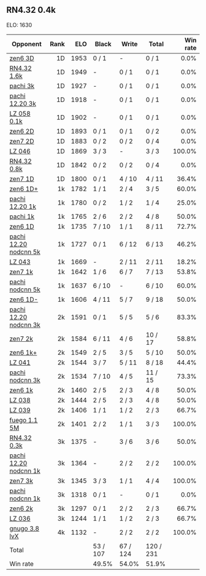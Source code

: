## RN4.32 0.4k ##

ELO: 1630

Opponent | Rank | ELO | Black | Write | Total | Win rate
---------|-----:|----:|-------|-------|-------|-------:
[zen6 3D](zen6%203D.md) | 1D | 1953 | 0 / 1 | - | 0 / 1 | 0.0%
[RN4.32 1.6k](RN4.32%201.6k.md) | 1D | 1949 | - | 0 / 1 | 0 / 1 | 0.0%
[pachi 3k](pachi%203k.md) | 1D | 1927 | - | 0 / 1 | 0 / 1 | 0.0%
[pachi 12.20 3k](pachi%2012.20%203k.md) | 1D | 1918 | - | 0 / 1 | 0 / 1 | 0.0%
[LZ 058 0.1k](LZ%20058%200.1k.md) | 1D | 1902 | - | 0 / 1 | 0 / 1 | 0.0%
[zen6 2D](zen6%202D.md) | 1D | 1893 | 0 / 1 | 0 / 1 | 0 / 2 | 0.0%
[zen7 2D](zen7%202D.md) | 1D | 1883 | 0 / 2 | 0 / 2 | 0 / 4 | 0.0%
[LZ 046](LZ%20046.md) | 1D | 1869 | 3 / 3 | - | 3 / 3 | 100.0%
[RN4.32 0.8k](RN4.32%200.8k.md) | 1D | 1842 | 0 / 2 | 0 / 2 | 0 / 4 | 0.0%
[zen7 1D](zen7%201D.md) | 1D | 1800 | 0 / 1 | 4 / 10 | 4 / 11 | 36.4%
[zen6 1D+](zen6%201D+.md) | 1k | 1782 | 1 / 1 | 2 / 4 | 3 / 5 | 60.0%
[pachi 12.20 1k](pachi%2012.20%201k.md) | 1k | 1780 | 0 / 2 | 1 / 2 | 1 / 4 | 25.0%
[pachi 1k](pachi%201k.md) | 1k | 1765 | 2 / 6 | 2 / 2 | 4 / 8 | 50.0%
[zen6 1D](zen6%201D.md) | 1k | 1735 | 7 / 10 | 1 / 1 | 8 / 11 | 72.7%
[pachi 12.20 nodcnn 5k](pachi%2012.20%20nodcnn%205k.md) | 1k | 1727 | 0 / 1 | 6 / 12 | 6 / 13 | 46.2%
[LZ 043](LZ%20043.md) | 1k | 1669 | - | 2 / 11 | 2 / 11 | 18.2%
[zen7 1k](zen7%201k.md) | 1k | 1642 | 1 / 6 | 6 / 7 | 7 / 13 | 53.8%
[pachi nodcnn 5k](pachi%20nodcnn%205k.md) | 1k | 1637 | 6 / 10 | - | 6 / 10 | 60.0%
[zen6 1D-](zen6%201D-.md) | 1k | 1606 | 4 / 11 | 5 / 7 | 9 / 18 | 50.0%
[pachi 12.20 nodcnn 3k](pachi%2012.20%20nodcnn%203k.md) | 2k | 1591 | 0 / 1 | 5 / 5 | 5 / 6 | 83.3%
[zen7 2k](zen7%202k.md) | 2k | 1584 | 6 / 11 | 4 / 6 | 10 / 17 | 58.8%
[zen6 1k+](zen6%201k+.md) | 2k | 1549 | 2 / 5 | 3 / 5 | 5 / 10 | 50.0%
[LZ 041](LZ%20041.md) | 2k | 1544 | 3 / 7 | 5 / 11 | 8 / 18 | 44.4%
[pachi nodcnn 3k](pachi%20nodcnn%203k.md) | 2k | 1534 | 7 / 10 | 4 / 5 | 11 / 15 | 73.3%
[zen6 1k](zen6%201k.md) | 2k | 1460 | 2 / 5 | 2 / 3 | 4 / 8 | 50.0%
[LZ 038](LZ%20038.md) | 2k | 1444 | 2 / 5 | 2 / 3 | 4 / 8 | 50.0%
[LZ 039](LZ%20039.md) | 2k | 1406 | 1 / 1 | 1 / 2 | 2 / 3 | 66.7%
[fuego 1.1 5M](fuego%201.1%205M.md) | 2k | 1401 | 2 / 2 | 1 / 1 | 3 / 3 | 100.0%
[RN4.32 0.3k](RN4.32%200.3k.md) | 3k | 1375 | - | 3 / 6 | 3 / 6 | 50.0%
[pachi 12.20 nodcnn 1k](pachi%2012.20%20nodcnn%201k.md) | 3k | 1364 | - | 2 / 2 | 2 / 2 | 100.0%
[zen7 3k](zen7%203k.md) | 3k | 1345 | 3 / 3 | 1 / 1 | 4 / 4 | 100.0%
[pachi nodcnn 1k](pachi%20nodcnn%201k.md) | 3k | 1318 | 0 / 1 | - | 0 / 1 | 0.0%
[zen6 2k](zen6%202k.md) | 3k | 1297 | 0 / 1 | 2 / 2 | 2 / 3 | 66.7%
[LZ 036](LZ%20036.md) | 3k | 1244 | 1 / 1 | 1 / 2 | 2 / 3 | 66.7%
[gnugo 3.8 lvX](gnugo%203.8%20lvX.md) | 4k | 1132 | - | 2 / 2 | 2 / 2 | 100.0%
Total | | | 53 / 107 | 67 / 124 | 120 / 231 | 
Win rate| | | 49.5% | 54.0% | 51.9% | 
